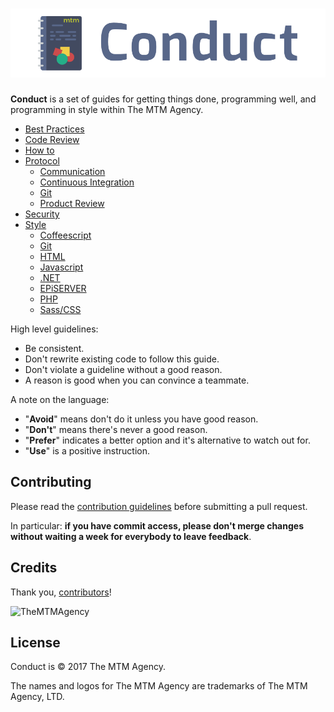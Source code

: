 # ![Conduct](./conduct-cover.png)

**Conduct** is a set of guides for getting things done, programming well, and programming in style within The MTM Agency.

* [Best Practices](./best-practices)
* [Code Review](./code-review)
* [How to](./how-to)
* [Protocol](./protocol)
  * [Communication](./protocol/communication)
  * [Continuous Integration](./protocol/continuous-integration)
  * [Git](./protocol/git)
  * [Product Review](./protocol/product-review)
* [Security](./security)
* [Style](./style)
  * [Coffeescript](./style/coffeescript)
  * [Git](./style/git)
  * [HTML](./style/html)
  * [Javascript](./style/javascript)
  * [.NET](./style/net)
  * [EPiSERVER](./style/episerver)  
  * [PHP](./style/php)
  * [Sass/CSS](./style/sass)

High level guidelines:

* Be consistent.
* Don't rewrite existing code to follow this guide.
* Don't violate a guideline without a good reason.
* A reason is good when you can convince a teammate.

A note on the language:

* "**Avoid**" means don't do it unless you have good reason.
* "**Don't**" means there's never a good reason.
* "**Prefer**" indicates a better option and it's alternative to watch out for.
* "**Use**" is a positive instruction.

Contributing
------------

Please read the [contribution guidelines] before submitting a pull request.

In particular: **if you have commit access, please don't merge changes without
waiting a week for everybody to leave feedback**.

[contribution guidelines]: /CONTRIBUTING.md

Credits
-------

Thank you, [contributors](https://github.com/merchanttech/mtm-conduct/graphs/contributors)!

![TheMTMAgency](http://themtmagency.com/wp-content/themes/mtm/img/MTM-logo-RGB-optim.svg)

License
-------

Conduct is © 2017 The MTM Agency.

The names and logos for The MTM Agency are trademarks of The MTM Agency, LTD.
